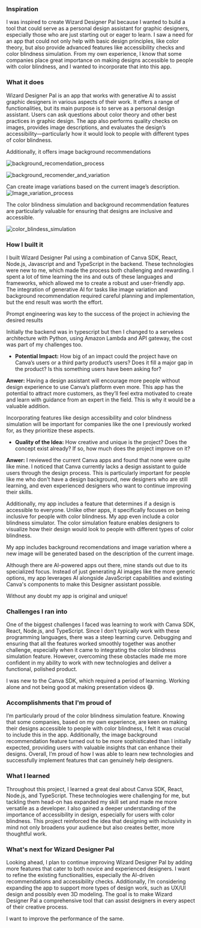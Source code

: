 ### Inspiration 

I was inspired to create Wizard Designer Pal because I wanted to build a tool that could serve as a personal design assistant for graphic designers, especially those who are just starting out or eager to learn. I saw a need for an app that could not only help with basic design principles, like color theory, but also provide advanced features like accessibility checks and color blindness simulation. From my own experience, I know that some companies place great importance on making designs accessible to people with color blindness, and I wanted to incorporate that into this app.

### What it does

Wizard Designer Pal is an app that works with generative AI to assist graphic designers in various aspects of their work. It offers a range of functionalities, but its main purpose is to serve as a personal design assistant. Users can ask questions about color theory and other best practices in graphic design. The app also performs quality checks on images, provides image descriptions, and evaluates the design’s accessibility—particularly how it would look to people with different types of color blindness. 

Additionally, it offers image background recommendations

![background_recomendation_process](https://hackthons-ep-2024.s3.us-east-2.amazonaws.com/background_recomendation_process.png)

![background_recomender_and_variation](https://hackthons-ep-2024.s3.us-east-2.amazonaws.com/background_recomender_and_variation.png)

Can create image variations based on the current image’s description. 
![Image_variation_process](https://hackthons-ep-2024.s3.us-east-2.amazonaws.com/Image_variation_process.png)

The color blindness simulation and background recommendation features are particularly valuable for ensuring that designs are inclusive and accessible.

![color_blindess_simulation](https://hackthons-ep-2024.s3.us-east-2.amazonaws.com/color_blindess_simulation.png)
### How I built it

I built Wizard Designer Pal using a combination of Canva SDK, React, Node.js, Javascript and and TypeScript in the backend. These technologies were new to me, which made the process both challenging and rewarding. I spent a lot of time learning the ins and outs of these languages and frameworks, which allowed me to create a robust and user-friendly app. The integration of generative AI for tasks like image variation and background recommendation required careful planning and implementation, but the end result was worth the effort.

Prompt engineering was key to the success of the project in achieving the desired results

Initially the backend was in typescript but then I changed to a serveless architecture with Python, using Amazon Lambda and API gateway,  the cost was part of my challenges too.


- **Potential Impact:**
How big of an impact could the project have on Canva’s users or a third party product’s users? Does it fill a major gap in the product? Is this something users have been asking for?

**Anwer:**  Having a design assistant will encourage more people without design experience to use Canva’s platform even more. This app has the potential to attract more customers, as they’ll feel extra motivated to create and learn with guidance from an expert in the field. This is why it would be a valuable addition.

Incorporating features like design accessibility and color blindness simulation will be important for companies like the one I previously worked for, as they prioritize these aspects.

- **Quality of the Idea:**
How creative and unique is the project? Does the concept exist already? If so, how much does the project improve on it?

**Anwer:** I reviewed the current Canva apps and found that none were quite like mine. I noticed that Canva currently lacks a design assistant to guide users through the design process. This is particularly important for people like me who don't have a design background, new designers who are still learning, and even experienced designers who want to continue improving their skills.

Additionally, my app includes a feature that determines if a design is accessible to everyone. Unlike other apps, it specifically focuses on being inclusive for people with color blindness. My app even include a color blindness simulator. The color simulation feature enables designers to visualize how their design would look to people with different types of color blindness.

My app includes background recomendations and image variation where a new image will be generated based on the description of the current image.

Although there are AI-powered apps out there, mine stands out due to its specialized focus. Instead of just generating AI images like the more generic options, my app leverages AI alongside JavaScript capabilities and existing Canva's components to make this Designer assistant possible.

Without any doubt my app is original and unique! 


### Challenges I ran into

One of the biggest challenges I faced was learning to work with Canva SDK, React, Node.js, and TypeScript. Since I don’t typically work with these programming languages, there was a steep learning curve. Debugging and ensuring that all the features worked smoothly together was another challenge, especially when it came to integrating the color blindness simulation feature. However, overcoming these obstacles made me more confident in my ability to work with new technologies and deliver a functional, polished product.

I was new to the Canva SDK, which required a period of learning. Working alone and not being good at making presentation videos 😅.


### Accomplishments that I'm proud of

I’m particularly proud of the color blindness simulation feature. Knowing that some companies, based on my own experience, are keen on making their designs accessible to people with color blindness, I felt it was crucial to include this in the app. Additionally, the image background recommendation feature turned out to be more sophisticated than I initially expected, providing users with valuable insights that can enhance their designs. Overall, I’m proud of how I was able to learn new technologies and successfully implement features that can genuinely help designers.


### What I learned

Throughout this project, I learned a great deal about Canva SDK, React, Node.js, and TypeScript. These technologies were challenging for me, but tackling them head-on has expanded my skill set and made me more versatile as a developer. I also gained a deeper understanding of the importance of accessibility in design, especially for users with color blindness. This project reinforced the idea that designing with inclusivity in mind not only broadens your audience but also creates better, more thoughtful work.


### What's next for Wizard Designer Pal

Looking ahead, I plan to continue improving Wizard Designer Pal by adding more features that cater to both novice and experienced designers. I want to refine the existing functionalities, especially the AI-driven recommendations and accessibility checks. Additionally, I’m considering expanding the app to support more types of design work, such as UX/UI design and possibly even 3D modeling. The goal is to make Wizard Designer Pal a comprehensive tool that can assist designers in every aspect of their creative process.

I want to improve the performance of the same.
